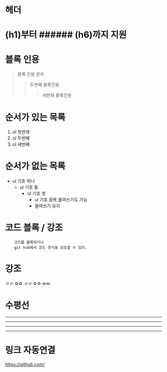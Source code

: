 # 헤더
 # (h1)부터 ###### (h6)까지 지원
 
# 블록 인용
> 블록 인용 문자
>   > 두번째 블록인용
>   >   > 세번재 블록인용

# 순서가 있는 목록
1. ol 첫번재
2. ol 두번째
3. ol 세번째

# 순서가 없는 목록
* ul 기호 하나
    + ul 기호 둘
        - ul 기호 셋
            - ul 기호 중복 들여쓰기도 가능
            - 들여쓰기 유지

# 코드 블록 / 강조
``` 
    코드를 블록하거나
    git hub에서 코드 형식을 강조할 수 있다.
```

# 강조
*ㅇㅇ*  **ㅇㅇ** _ㅇㅇ_   __ㅇㅇ__ ~~ㅇㅇ~~

# 수평선
* * *  
************
- - -
------------

# 링크 자동연결
<https://github.com/>

